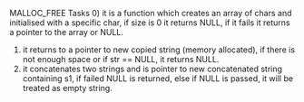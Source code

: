 MALLOC_FREE
Tasks
0) it is a function which creates an array of chars and initialised with a specific char, if size is 0 it returns NULL, if it fails it returns a pointer to the array or NULL.
1) it returns to a pointer to new copied string (memory allocated), if there is not enough space or if str == NULL, it returns NULL.
2) it concatenates two strings and is pointer to new concatenated string containing s1, if failed NULL is returned, else if NULL is passed, it will be treated as empty string.

